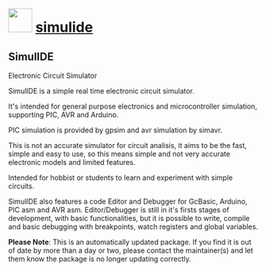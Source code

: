 # <img src="https://cdn.jsdelivr.net/gh/mkevenaar/chocolatey-packages@00a90c0bf02817f373a69ed52b56380955e43d58/icons/simulide.png" width="48" height="48"/> [simulide](https://community.chocolatey.org/packages/simulide)

## SimulIDE

Electronic Circuit Simulator

SimulIDE is a simple real time electronic circuit simulator.

It's intended for general purpose electronics and microcontroller simulation, supporting PIC, AVR and Arduino.

PIC simulation is provided by gpsim and avr simulation by simavr.

This is not an accurate simulator for circuit analisis, it aims to be the fast, simple and easy to use, so this means simple and not very accurate electronic models and limited features.

Intended for hobbist or students to learn and experiment with simple circuits.

SimulIDE also features a code Editor and Debugger for GcBasic, Arduino, PIC asm and AVR asm.
Editor/Debugger is still in it's firsts stages of development, with basic functionalities, but it is possible to write, compile and basic debugging with breakpoints, watch registers and global variables.

**Please Note**: This is an automatically updated package. If you find it is
out of date by more than a day or two, please contact the maintainer(s) and
let them know the package is no longer updating correctly.
